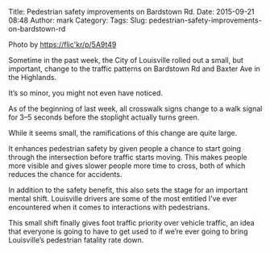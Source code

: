 Title: Pedestrian safety improvements on Bardstown Rd.
Date: 2015-09-21 08:48
Author: mark
Category: 
Tags: 
Slug: pedestrian-safety-improvements-on-bardstown-rd

Photo by [https://flic'kr/p/5A9t49](https://flic.kr/p/5A9t49)

Sometime in the past week, the City of Louisville rolled out a small, but important, change to the traffic patterns on Bardstown Rd and Baxter Ave in the Highlands.

It’s so minor, you might not even have noticed.

As of the beginning of last week, all crosswalk signs change to a walk signal for 3–5 seconds before the stoplight actually turns green.

While it seems small, the ramifications of this change are quite large.

It enhances pedestrian safety by given people a chance to start going through the intersection before traffic starts moving. This makes people more visible and gives slower people more time to cross, both of which reduces the chance for accidents.

In addition to the safety benefit, this also sets the stage for an important mental shift. Louisville drivers are some of the most entitled I’ve ever encountered when it comes to interactions with pedestrians.

This small shift finally gives foot traffic priority over vehicle traffic, an idea that everyone is going to have to get used to if we’re ever going to bring Louisville’s pedestrian fatality rate down.

